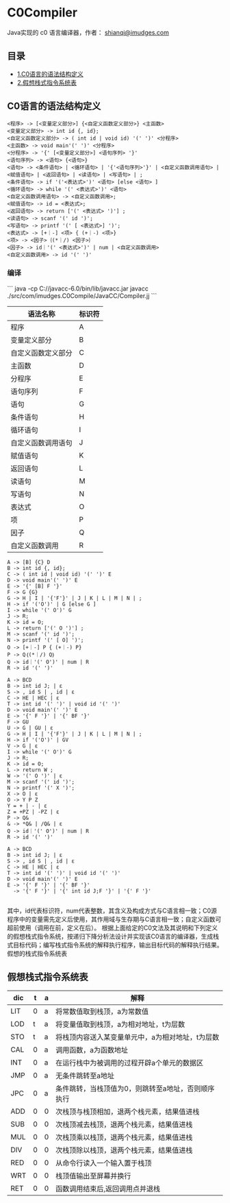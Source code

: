 # C0Compiler
Java实现的 c0 语言编译器，作者： shianqi@imudges.com

目录
---
* [1.C0语言的语法结构定义](#1)
* [2.假想栈式指令系统表](#2)

<h2 id="1">C0语言的语法结构定义</h2>

```
<程序> -> [<变量定义部分>] {<自定义函数定义部分>} <主函数>
<变量定义部分> -> int id {, id};
<自定义函数定义部分> -> ( int id | void id) '(' ')' <分程序>
<主函数> -> void main'(' ')' <分程序>
<分程序> -> '{' [<变量定义部分>] <语句序列> '}'
<语句序列> -> <语句> {<语句>}
<语句> -> <条件语句> | <循环语句> | '{'<语句序列>'}' | <自定义函数调用语句> | <赋值语句> | <返回语句> | <读语句> | <写语句> | ;
<条件语句> -> if '('<表达式>')' <语句> [else <语句> ]
<循环语句> -> while '(' <表达式>')' <语句>
<自定义函数调用语句> -> <自定义函数调用>;
<赋值语句> -> id = <表达式>;
<返回语句> -> return ['(' <表达式> ')'] ;
<读语句> -> scanf '(' id ')';
<写语句> -> printf '(' [ <表达式>] ')';
<表达式> -> [+｜-] <项> { (+｜-) <项>} 
<项> -> <因子>｛(*｜/) <因子>｝
<因子> -> id｜'(' <表达式>')' | num | <自定义函数调用>
<自定义函数调用> -> id '(' ')'
```

<h3>编译</h3>
```
    java -cp C://javacc-6.0/bin/lib/javacc.jar javacc ./src/com/imudges.C0Compile/JavaCC/Compiler.jj
```

语法名称 | 标识符
-----|----
程序 | A
变量定义部分 | B
自定义函数定义部分 | C
主函数 | D
分程序 | E
语句序列 | F
语句 | G
条件语句 | H
循环语句 | I
自定义函数调用语句 | J 
赋值语句 | K
返回语句 | L
读语句 | M
写语句 | N
表达式 | O
项 | P
因子 | Q
自定义函数调用 | R

```
A -> [B] {C} D
B -> int id {, id};
C -> ( int id | void id) '(' ')' E
D -> void main'(' ')' E
E -> '{' [B] F '}'
F -> G {G}
G -> H | I | '{'F'}' | J | K | L | M | N | ;
H -> if '('O')' | G [else G ]
I -> while '(' O')' G
J -> R;
K -> id = O;
L -> return ['(' O ')'] ;
M -> scanf '(' id ')';
N -> printf '(' [ O] ')';
O -> [+｜-] P { (+｜-) P} 
P -> Q｛(*｜/) Q｝
Q -> id｜'(' O')' | num | R
R -> id '(' ')'
```

```
A -> BCD
B -> int id J; | ε
S -> , id S | , id | ε
C -> HE | HEC | ε
T -> int id '(' ')' | void id '(' ')'
D -> void main'(' ')' E
E -> '{' F '}' | '{' BF '}'
F -> GU
U -> G | GU | ε
G -> H | I | '{'F'}' | J | K | L | M | N | ;
H -> if '('O')' | GV
V -> G | ε
I -> while '(' O')' G
J -> R;
K -> id = O;
L -> return W ;
W -> '(' O ')' | ε
M -> scanf '(' id ')';
N -> printf '(' X ')';
X -> O | ε
O -> Y P Z
Y = + | - | ε
Z = +PZ | -PZ | ε
P -> Q&
& -> *Q& | /Q& | ε
Q -> id｜'(' O')' | num | R
R -> id '(' ')'
```

```
A -> BCD
B -> int id J; | ε
S -> , id S | , id | ε
C -> HE | HEC | ε
T -> int id '(' ')' | void id '(' ')'
D -> void main'(' ')' E
E -> '{' F '}' | '{' BF '}'
  -> '{' F '}' | '{' int id J;F '}' | '{' F '}'
  
```




其中，id代表标识符，num代表整数，其含义及构成方式与C语言相一致；C0源程序中的变量需先定义后使用，其作用域与生存期与C语言相一致；自定义函数可超前使用（调用在前，定义在后）。
根据上面给定的C0文法及其说明和下列定义的假想栈式指令系统，按递归下降分析法设计并实现该C0语言的编译器，生成栈式目标代码；编写栈式指令系统的解释执行程序，输出目标代码的解释执行结果。 
假想的栈式指令系统表


<h2 id="2">假想栈式指令系统表</h2>

dic | t | a | 解释
----|---|---|------------ 
LIT | 0 | a	| 将常数值取到栈顶，a为常数值
LOD | t | a	| 将变量值取到栈顶，a为相对地址，t为层数
STO | t | a	| 将栈顶内容送入某变量单元中，a为相对地址，t为层数
CAL | 0 | a	| 调用函数，a为函数地址
INT | 0 | a	| 在运行栈中为被调用的过程开辟a个单元的数据区
JMP | 0 | a	| 无条件跳转至a地址
JPC | 0 | a	| 条件跳转，当栈顶值为0，则跳转至a地址，否则顺序执行
ADD | 0 | 0	| 次栈顶与栈顶相加，退两个栈元素，结果值进栈
SUB | 0 | 0	| 次栈顶减去栈顶，退两个栈元素，结果值进栈
MUL | 0 | 0	| 次栈顶乘以栈顶，退两个栈元素，结果值进栈
DIV | 0 | 0	| 次栈顶除以栈顶，退两个栈元素，结果值进栈
RED | 0 | 0	| 从命令行读入一个输入置于栈顶
WRT | 0 | 0	| 栈顶值输出至屏幕并换行
RET | 0 | 0	| 函数调用结束后,返回调用点并退栈

